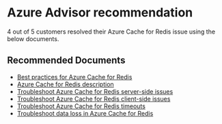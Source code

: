 <properties
	pageTitle="Azure Advisor recommendation"
	description="Azure Advisor recommendation"
	service="microsoft.cache"
	resource=""
	authors="johnnygetHub"
	ms.author="johnnyc"
	displayOrder=""
	selfHelpType="generic"
	supportTopicIds="32690904"
	resourceTags=""
	productPesIds="14783"
	cloudEnvironments="public,blackForest,fairfax,mooncake"
	articleId="dddd3e3e-0c0f-4dad-8c35-d989be56d96f"
/>

# Azure Advisor recommendation

4 out of 5 customers resolved their Azure Cache for Redis issue using the below documents.<br>

## **Recommended Documents**

* [Best practices for Azure Cache for Redis](https://docs.microsoft.com/azure/azure-cache-for-redis/cache-best-practices)<br>
* [Azure Cache for Redis description](https://docs.microsoft.com/azure/azure-cache-for-redis/cache-overview)<br>
* [Troubleshoot Azure Cache for Redis server-side issues](https://docs.microsoft.com/azure/azure-cache-for-redis/cache-troubleshoot-server)<br>
* [Troubleshoot Azure Cache for Redis client-side issues](https://docs.microsoft.com/azure/azure-cache-for-redis/cache-troubleshoot-client)<br>
* [Troubleshoot Azure Cache for Redis timeouts](https://docs.microsoft.com/azure/azure-cache-for-redis/cache-troubleshoot-timeouts)<br>
* [Troubleshoot data loss in Azure Cache for Redis](https://docs.microsoft.com/azure/azure-cache-for-redis/cache-troubleshoot-data-loss)
